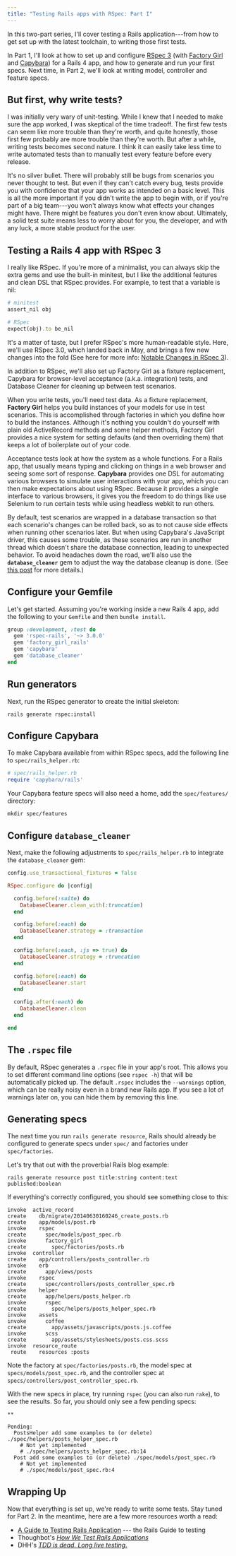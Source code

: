 ```yaml
---
title: "Testing Rails apps with RSpec: Part I"
---
```


In this two-part series, I'll cover testing a Rails application---from how to
get set up with the latest toolchain, to writing those first tests.

<!--more-->

In Part 1, I'll look at how to set up and configure [RSpec 3][6] (with [Factory
Girl][7] and [Capybara][8]) for a Rails 4 app, and how to generate and run your
first specs. Next time, in Part 2, we'll look at writing model, controller and
feature specs.

## But first, why write tests?

I was initially very wary of unit-testing. While I knew that I needed to make
sure the app worked, I was skeptical of the time tradeoff. The first few tests can
seem like more trouble than they're worth, and quite honestly, those first few
probably are more trouble than they're worth. But after a while, writing tests
becomes second nature. I think it can easily take less time to write automated
tests than to manually test every feature before every release.

It's no silver bullet. There will probably still be bugs from scenarios you
never thought to test. But even if they can't catch every bug, tests provide
you with confidence that your app works as intended on a basic level. This is
all the more important if you didn't write the app to begin with, or if you're
part of a big team---you won't always know what effects your changes might
have. There might be features you don't even know about. Ultimately, a solid
test suite means less to worry about for you, the developer, and with any luck,
a more stable product for the user.

## Testing a Rails 4 app with RSpec 3

I really like RSpec. If you're more of a minimalist, you can always skip the
extra gems and use the built-in minitest, but I like the additional features and
clean DSL that RSpec provides. For example, to test that a variable is nil:

```ruby
# minitest
assert_nil obj

# RSpec
expect(obj).to be_nil
```

It's a matter of taste, but I prefer RSpec's more human-readable style. Here,
we'll use RSpec 3.0, which landed back in May, and brings a few new changes
into the fold (See here for more info: [Notable Changes in RSpec 3][1]).

In addition to RSpec, we'll also set up Factory Girl as a fixture replacement,
Capybara for browser-level acceptance (a.k.a. integration) tests, and Database
Cleaner for cleaning up between test scenarios.

When you write tests, you'll need test data. As a fixture replacement, **Factory
Girl** helps you build instances of your models for use in test scenarios. This
is accomplished through factories in which you define how to build the instances.
Although it's nothing you couldn't do yourself with plain old ActiveRecord
methods and some helper methods, Factory Girl provides a nice system for setting defaults
(and then overriding them) that keeps a lot of boilerplate out of your code.

Acceptance tests look at how the system as a whole functions. For a Rails app,
that usually means typing and clicking on things in a web browser and seeing
some sort of response. **Capybara** provides one DSL for automating various
browsers to simulate user interactions with your app, which you can then make
expectations about using RSpec. Because it provides a single interface to
various browsers, it gives you the freedom to do things like use Selenium to run
certain tests while using headless webkit to run others.

By default, test scenarios are wrapped in a database transaction so that each
scenario's changes can be rolled back, so as to not cause side effects when
running other scenarios later. But when using Capybara's JavaScript driver,
this causes some trouble, as these scenarios are run in another thread which
doesn't share the database connection, leading to unexpected behavior. To avoid
headaches down the road, we'll also use the **`database_cleaner`** gem to
adjust the way the database cleanup is done. (See [this post][2] for more
details.)

## Configure your Gemfile

Let's get started. Assuming you're working inside a new Rails 4 app, add the
following to your `Gemfile` and then `bundle install`.

```ruby
group :development, :test do
  gem 'rspec-rails', '~> 3.0.0'
  gem 'factory_girl_rails'
  gem 'capybara'
  gem 'database_cleaner'
end
```

## Run generators

Next, run the RSpec generator to create the initial skeleton:

```
rails generate rspec:install
```

## Configure Capybara

To make Capybara available from within RSpec specs, add the following line to `spec/rails_helper.rb`:

```ruby
# spec/rails_helper.rb
require 'capybara/rails'
```

Your Capybara feature specs will also need a home, add the `spec/features/` directory:

```
mkdir spec/features
```

## Configure `database_cleaner`

Next, make the following adjustments to `spec/rails_helper.rb` to integrate the `database_cleaner` gem:

```ruby
config.use_transactional_fixtures = false
```

```ruby
RSpec.configure do |config|

  config.before(:suite) do
    DatabaseCleaner.clean_with(:truncation)
  end

  config.before(:each) do
    DatabaseCleaner.strategy = :transaction
  end

  config.before(:each, :js => true) do
    DatabaseCleaner.strategy = :truncation
  end

  config.before(:each) do
    DatabaseCleaner.start
  end

  config.after(:each) do
    DatabaseCleaner.clean
  end

end
```

## The `.rspec` file

By default, RSpec generates a `.rspec` file in your app's root. This allows you
to set different command line options (see `rspec -h`) that will be
automatically picked up. The default `.rspec` includes the `--warnings` option,
which can be really noisy even in a brand new Rails app. If you see a lot of
warnings later on, you can hide them by removing this line.

## Generating specs

The next time you run `rails generate resource`, Rails should already be
configured to generate specs under `spec/` and factories under
`spec/factories`.

Let's try that out with the proverbial Rails blog example:

```
rails generate resource post title:string content:text published:boolean
```

If everything's correctly configured, you should see something close to this:

```
invoke  active_record
create    db/migrate/20140630160246_create_posts.rb
create    app/models/post.rb
invoke    rspec
create      spec/models/post_spec.rb
invoke      factory_girl
create        spec/factories/posts.rb
invoke  controller
create    app/controllers/posts_controller.rb
invoke    erb
create      app/views/posts
invoke    rspec
create      spec/controllers/posts_controller_spec.rb
invoke    helper
create      app/helpers/posts_helper.rb
invoke      rspec
create        spec/helpers/posts_helper_spec.rb
invoke    assets
invoke      coffee
create        app/assets/javascripts/posts.js.coffee
invoke      scss
create        app/assets/stylesheets/posts.css.scss
invoke  resource_route
 route    resources :posts
```

Note the factory at `spec/factories/posts.rb`, the model spec at
`specs/models/post_spec.rb`, and the controller spec at
`specs/controllers/post_controller_spec.rb`.

With the new specs in place, try running `rspec` (you can also run `rake`), to
see the results. So far, you should only see a few pending specs:

```
**

Pending:
  PostsHelper add some examples to (or delete) ./spec/helpers/posts_helper_spec.rb
    # Not yet implemented
    # ./spec/helpers/posts_helper_spec.rb:14
  Post add some examples to (or delete) ./spec/models/post_spec.rb
    # Not yet implemented
    # ./spec/models/post_spec.rb:4
```

## Wrapping Up

Now that everything is set up, we're ready to write some tests. Stay tuned for Part 2.
In the meantime, here are a few more resources worth a read:

- [A Guide to Testing Rails Application][3] --- the Rails Guide to testing
- Thoughbot's *[How We Test Rails Applications][4]*
- DHH's *[TDD is dead. Long live testing.][5]*

[1]: http://myronmars.to/n/dev-blog/2014/05/notable-changes-in-rspec-3
[2]: http://devblog.avdi.org/2012/08/31/configuring-database_cleaner-with-rails-rspec-capybara-and-selenium/
[3]: http://guides.rubyonrails.org/testing.html
[4]: http://robots.thoughtbot.com/how-we-test-rails-applications
[5]: http://david.heinemeierhansson.com/2014/tdd-is-dead-long-live-testing.html
[6]: https://github.com/rspec/rspec-rails
[7]: https://github.com/thoughtbot/factory_girl_rails
[8]: https://github.com/jnicklas/capybara

